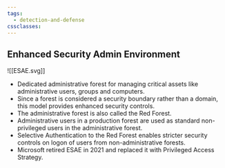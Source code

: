 ```yaml
---
tags:
  - detection-and-defense
cssclasses:
---
```

## Enhanced Security Admin Environment
![[ESAE.svg]]
- Dedicated administrative forest for managing critical assets like administrative users, groups and computers.
- Since a forest is considered a security boundary rather than a domain, this model provides enhanced security controls.
- The administrative forest is also called the Red Forest.
- Administrative users in a production forest are used as standard non-privileged users in the administrative forest.
- Selective Authentication to the Red Forest enables stricter security controls on logon of users from non-administrative forests. 
- Microsoft retired ESAE in 2021 and replaced it with Privileged Access Strategy.

